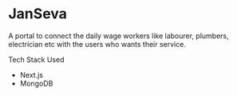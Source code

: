 # JanSeva
A portal to connect the daily wage workers like labourer, plumbers, electrician etc with the users who wants their service.

Tech Stack Used
* Next.js
 * MongoDB
